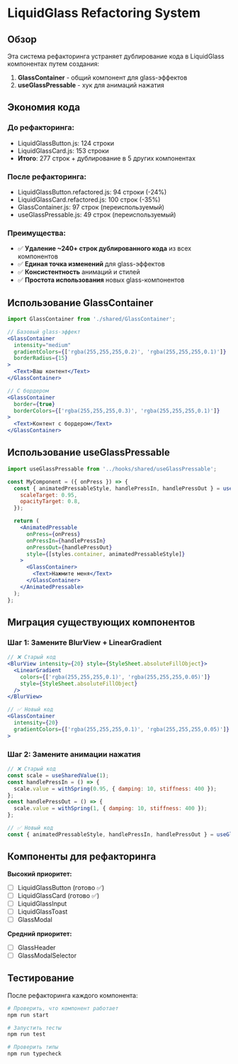 # LiquidGlass Refactoring System

## Обзор

Эта система рефакторинга устраняет дублирование кода в LiquidGlass компонентах путем создания:

1. **GlassContainer** - общий компонент для glass-эффектов
2. **useGlassPressable** - хук для анимаций нажатия

## Экономия кода

### До рефакторинга:
- LiquidGlassButton.js: 124 строки
- LiquidGlassCard.js: 153 строки
- **Итого**: 277 строк + дублирование в 5 других компонентах

### После рефакторинга:
- LiquidGlassButton.refactored.js: 94 строки (-24%)
- LiquidGlassCard.refactored.js: 100 строк (-35%)
- GlassContainer.js: 97 строк (переиспользуемый)
- useGlassPressable.js: 49 строк (переиспользуемый)

### Преимущества:
- ✅ **Удаление ~240+ строк дублированного кода** из всех компонентов
- ✅ **Единая точка изменений** для glass-эффектов
- ✅ **Консистентность** анимаций и стилей
- ✅ **Простота использования** новых glass-компонентов

## Использование GlassContainer

```jsx
import GlassContainer from './shared/GlassContainer';

// Базовый glass-эффект
<GlassContainer
  intensity="medium"
  gradientColors={['rgba(255,255,255,0.2)', 'rgba(255,255,255,0.1)']}
  borderRadius={15}
>
  <Text>Ваш контент</Text>
</GlassContainer>

// С бордером
<GlassContainer
  border={true}
  borderColors={['rgba(255,255,255,0.3)', 'rgba(255,255,255,0.1)']}
>
  <Text>Контент с бордером</Text>
</GlassContainer>
```

## Использование useGlassPressable

```jsx
import useGlassPressable from '../hooks/shared/useGlassPressable';

const MyComponent = ({ onPress }) => {
  const { animatedPressableStyle, handlePressIn, handlePressOut } = useGlassPressable(true, {
    scaleTarget: 0.95,
    opacityTarget: 0.8,
  });

  return (
    <AnimatedPressable
      onPress={onPress}
      onPressIn={handlePressIn}
      onPressOut={handlePressOut}
      style={[styles.container, animatedPressableStyle]}
    >
      <GlassContainer>
        <Text>Нажмите меня</Text>
      </GlassContainer>
    </AnimatedPressable>
  );
};
```

## Миграция существующих компонентов

### Шаг 1: Замените BlurView + LinearGradient
```jsx
// ❌ Старый код
<BlurView intensity={20} style={StyleSheet.absoluteFillObject}>
  <LinearGradient
    colors={['rgba(255,255,255,0.1)', 'rgba(255,255,255,0.05)']}
    style={StyleSheet.absoluteFillObject}
  />
</BlurView>

// ✅ Новый код
<GlassContainer
  intensity={20}
  gradientColors={['rgba(255,255,255,0.1)', 'rgba(255,255,255,0.05)']}
>
```

### Шаг 2: Замените анимации нажатия
```jsx
// ❌ Старый код
const scale = useSharedValue(1);
const handlePressIn = () => {
  scale.value = withSpring(0.95, { damping: 10, stiffness: 400 });
};
const handlePressOut = () => {
  scale.value = withSpring(1, { damping: 10, stiffness: 400 });
};

// ✅ Новый код
const { animatedPressableStyle, handlePressIn, handlePressOut } = useGlassPressable();
```

## Компоненты для рефакторинга

**Высокий приоритет:**
- [ ] LiquidGlassButton (готово ✅)
- [ ] LiquidGlassCard (готово ✅)
- [ ] LiquidGlassInput
- [ ] LiquidGlassToast
- [ ] GlassModal

**Средний приоритет:**
- [ ] GlassHeader
- [ ] GlassModalSelector

## Тестирование

После рефакторинга каждого компонента:

```bash
# Проверить, что компонент работает
npm run start

# Запустить тесты
npm run test

# Проверить типы
npm run typecheck
```